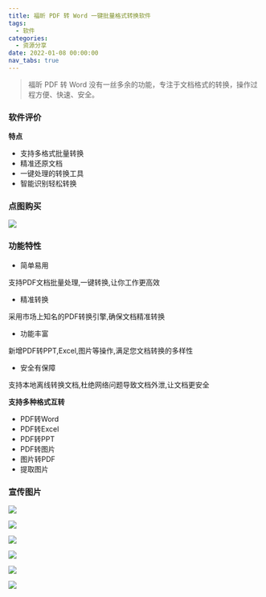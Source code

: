 ```yaml
---
title: 福昕 PDF 转 Word 一键批量格式转换软件
tags:
  - 软件
categories:
  - 资源分享
date: 2022-01-08 00:00:00
nav_tabs: true
---
```


> 福昕 PDF 转 Word 没有一丝多余的功能，专注于文档格式的转换，操作过程方便、快速、安全。

<!-- more -->

### 软件评价

**特点**

* 支持多格式批量转换
* 精准还原文档
* 一键处理的转换工具
* 智能识别轻松转换

### 点图购买

[![](https://cdn.dusays.com/2022/01/421-1.png)](https://r-g.io/9peZHT)

### 功能特性

* 简单易用

支持PDF文档批量处理,一键转换,让你工作更高效

* 精准转换

采用市场上知名的PDF转换引擎,确保文档精准转换

* 功能丰富

新增PDF转PPT,Excel,图片等操作,满足您文档转换的多样性

* 安全有保障

支持本地离线转换文档,杜绝网络问题导致文档外泄,让文档更安全

**支持多种格式互转**

* PDF转Word
* PDF转Excel
* PDF转PPT
* PDF转图片
* 图片转PDF
* 提取图片

### 宣传图片

![](https://cdn.dusays.com/2022/01/421-2.png)

![](https://cdn.dusays.com/2022/01/421-3.png)

![](https://cdn.dusays.com/2022/01/421-4.png)

![](https://cdn.dusays.com/2022/01/421-5.png)

![](https://cdn.dusays.com/2022/01/421-6.png)

![](https://cdn.dusays.com/2022/01/421-7.png)
